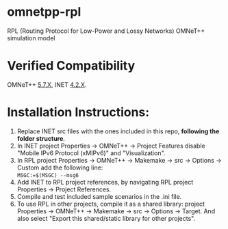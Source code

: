 # omnetpp-rpl

RPL (Routing Protocol for Low-Power and Lossy Networks) OMNeT++ simulation model

# Verified Compatibility
OMNeT++ [5.7.X](https://omnetpp.org/download/old), INET [4.2.X](https://github.com/inet-framework/inet/releases/download/v4.2.10/inet-4.2.10-src.tgz).

# Installation Instructions:
1. Replace INET src files with the ones included in this repo, **following the folder structure**.
2. In INET project Properties -> OMNeT++ -> Project Features disable "Mobile IPv6 Protocol (xMIPv6)" and "Visualization".
3. In RPL project Properties -> OMNeT++ -> Makemake -> src -> Options -> Custom add the following line:  
`MSGC:=$(MSGC) --msg6`
4. Add INET to RPL project references, by navigating RPL project Properties -> Project References.
4. Compile and test included sample scenarios in the .ini file.
5. To use RPL in other projects, compile it as a shared library: project Properties -> OMNeT++ -> Makemake -> src -> Options -> Target. And also select "Export this shared/static library for other projects".
